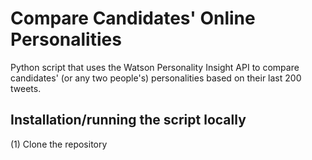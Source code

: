 Compare Candidates' Online Personalities
=========================================

Python script that uses the Watson Personality Insight API to compare candidates' (or any two people's) personalities based on their last 200 tweets.


Installation/running the script locally
---------------------------------------
(1) Clone the repository
